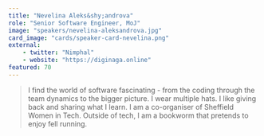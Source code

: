 ```yaml
---
title: "Nevelina Aleks&shy;androva"
role: "Senior Software Engineer, MoJ"
image: "speakers/nevelina-aleksandrova.jpg"
card_image: "cards/speaker-card-nevelina.png"
external:
    - twitter: "Nimphal"
    - website: "https://diginaga.online"
featured: 70
---
```

> I find the world of software fascinating - from the coding through the team dynamics to the bigger picture. I wear multiple hats. I like giving back and sharing what I learn. I am a co-organiser of Sheffield Women in Tech. Outside of tech, I am a bookworm that pretends to enjoy fell running.
